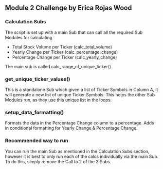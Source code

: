 ## Module 2 Challenge by Erica Rojas Wood

### Calculation Subs
The script is set up with a main Sub that can call all the required Sub Modules for calculating
- Total Stock Volume per Ticker (calc_total_volume)
- Yearly Change per Ticker (calc_percentage_change)
- Percentage Change per Ticker (calc_yearly_change)

The main sub is called calc_range_of_unique_ticker()

### get_unique_ticker_values()
This is a standalone Sub which given a list of Ticker Symbols in Column A, it will generate a new list of unique Ticker Symbols. This helps the other Sub Modules run, as they use this unique list in the loops.


### setup_data_formatting()
Formats the data in the Percentage Change column to a percentage.
Adds in conditional formatting for Yearly Change & Percentage Change.

### Recommended way to run
You can run the main Sub as mentioned in the Calculation Subs section, however it is best to only run each of the calcs individually via the main Sub.
To do this, simply remove the Call to 2 of the 3 Subs.
